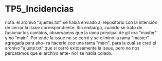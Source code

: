 # TP5_Incidencias

nota: el archivo "ajustes.txt" se había enviado al repositorio con la intención de cerrar la issue correspondiente. Sin embargo, cuando se trato de fucionar
los cambios, observamos que la rama principal de git era "master" y no "main". Por ende la issue no se cerró y se eliminó la rama "master" agregada para aho-
ra hacerlo con una rama "main", para la cual se creó el archivo "ajuste.txt" que si cerró exitosamente la issue, pero no nos percatamos que el archivo ante-
rior se había colado.
